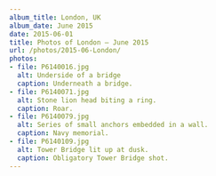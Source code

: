 ```yaml
---
album_title: London, UK
album_date: June 2015
date: 2015-06-01
title: Photos of London — June 2015
url: /photos/2015-06-London/
photos:
- file: P6140016.jpg
  alt: Underside of a bridge
  caption: Underneath a bridge.
- file: P6140071.jpg
  alt: Stone lion head biting a ring.
  caption: Roar.
- file: P6140079.jpg
  alt: Series of small anchors embedded in a wall.
  caption: Navy memorial.
- file: P6140109.jpg
  alt: Tower Bridge lit up at dusk.
  caption: Obligatory Tower Bridge shot.
---
```

